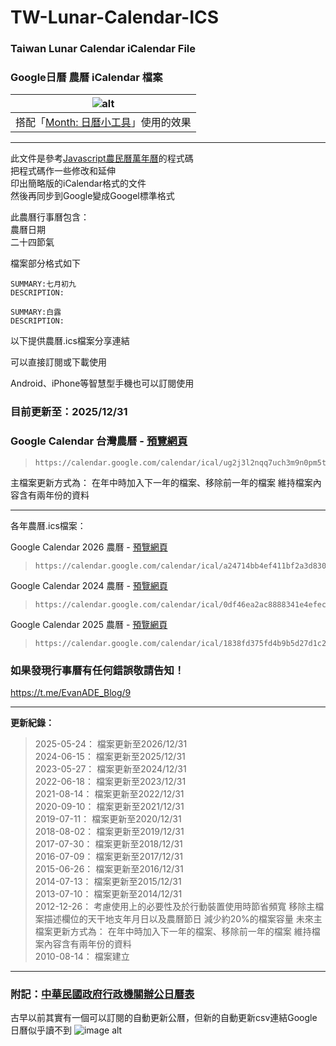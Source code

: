 # TW-Lunar-Calendar-ICS
### Taiwan Lunar Calendar iCalendar File
### Google日曆 農曆 iCalendar 檔案


|                                                                                                         ![alt](https://telegra.ph/file/629830f5a5792c88c19aa.png)                                                                                                          |
|:--------------------------------------------------------------------------------------------------------------------------------------------------------------------------------------------------------------------------------------------------------------------------:|
| 搭配「[Month: 日曆小工具](https://www.google.com/url?sa=t&source=web&rct=j&opi=89978449&url=https://play.google.com/store/apps/details%3Fid%3Dcom.candl.chronos%26hl%3Dzh_TW&ved=2ahUKEwi31PLnw9KKAxUQdvUHHSlWC9QQFnoECBcQAQ&usg=AOvVaw0PuJ9F2svuj7QwpmFxRv0y)」使用的效果 |

---

此文件是參考[Javascript農民曆萬年曆](http://dolphin.cc.ncu.edu.tw/lunar.html)的程式碼  
把程式碼作一些修改和延伸  
印出簡略版的iCalendar格式的文件  
然後再同步到Google變成Googel標準格式  

此農曆行事曆包含：  
農曆日期  
二十四節氣  

檔案部分格式如下

    SUMMARY:七月初九 
    DESCRIPTION:
     
    SUMMARY:白露 
    DESCRIPTION:

以下提供農曆.ics檔案分享連結

可以直接訂閱或下載使用

Android、iPhone等智慧型手機也可以訂閱使用

### 目前更新至：**2025/12/31**

### Google Calendar 台灣農曆 - [預覽網頁](https://www.google.com/calendar/embed?src=ug2j3l2nqq7uch3m9n0pm5t2lo%40group.calendar.google.com&ctz=Asia/Taipei)  
>     https://calendar.google.com/calendar/ical/ug2j3l2nqq7uch3m9n0pm5t2lo%40group.calendar.google.com/public/basic.ics
主檔案更新方式為： 在年中時加入下一年的檔案、移除前一年的檔案 維持檔案內容含有兩年份的資料

---
各年農曆.ics檔案： 

Google Calendar 2026 農曆 - [預覽網頁](https://calendar.google.com/calendar/embed?src=a24714bb4ef411bf2a3d830a1d18bfcf41a0258a63c737c2c9cb3003816e8db7%40group.calendar.google.com&ctz=Asia%2FTaipei)  
>     https://calendar.google.com/calendar/ical/a24714bb4ef411bf2a3d830a1d18bfcf41a0258a63c737c2c9cb3003816e8db7%40group.calendar.google.com/public/basic.ics

Google Calendar 2024 農曆 - [預覽網頁](https://calendar.google.com/calendar/embed?src=0df46ea2ac8888341e4efecb0498f27b388ef906015d1ca1442e02ca98b75374%40group.calendar.google.com&ctz=Asia%2FTaipei)  
>     https://calendar.google.com/calendar/ical/0df46ea2ac8888341e4efecb0498f27b388ef906015d1ca1442e02ca98b75374%40group.calendar.google.com/public/basic.ics

Google Calendar 2025 農曆  - [預覽網頁](https://calendar.google.com/calendar/embed?src=1838fd375fd4b9b5d27d1c280b8e7127d19a0f49d86712a9320d7deaba963442%40group.calendar.google.com&ctz=Asia%2FTaipei)  
>     https://calendar.google.com/calendar/ical/1838fd375fd4b9b5d27d1c280b8e7127d19a0f49d86712a9320d7deaba963442%40group.calendar.google.com/public/basic.ics


### 如果發現行事曆有任何錯誤敬請告知！
https://t.me/EvanADE_Blog/9

---

**更新紀錄：**  
> 2025-05-24： 檔案更新至2026/12/31  
> 2024-06-15： 檔案更新至2025/12/31  
> 2023-05-27： 檔案更新至2024/12/31  
> 2022-06-18： 檔案更新至2023/12/31  
> 2021-08-14： 檔案更新至2022/12/31  
> 2020-09-10： 檔案更新至2021/12/31  
> 2019-07-11： 檔案更新至2020/12/31  
> 2018-08-02： 檔案更新至2019/12/31  
> 2017-07-30： 檔案更新至2018/12/31  
> 2016-07-09： 檔案更新至2017/12/31  
> 2015-06-26： 檔案更新至2016/12/31  
> 2014-07-13： 檔案更新至2015/12/31  
> 2013-07-10： 檔案更新至2014/12/31  
> 2012-12-26： 考慮使用上的必要性及於行動裝置使用時節省頻寬 移除主檔案描述欄位的天干地支年月日以及農曆節日 減少約20%的檔案容量 未來主檔案更新方式為： 在年中時加入下一年的檔案、移除前一年的檔案 維持檔案內容含有兩年份的資料  
> 2010-08-14： 檔案建立  

---

### 附記：[中華民國政府行政機關辦公日曆表](https://data.gov.tw/dataset/14718)
古早以前其實有一個可以訂閱的自動更新公曆，但新的自動更新csv連結Google日曆似乎讀不到
![image alt](https://telegra.ph/file/8b44adae031d7acfdcb48.png)
